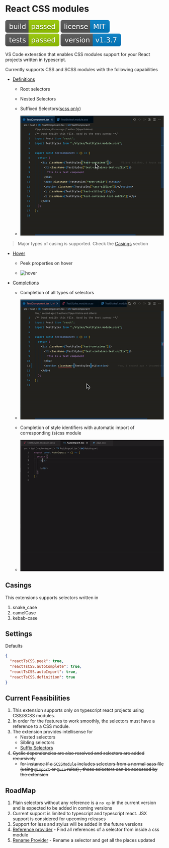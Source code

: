 # React CSS modules

<img src="images/build.svg" /> <img src="images/license.svg" /> <img src="images/tests.svg" />
<img src="images/version.svg" />

VS Code extenstion that enables  CSS modules support for your React projects written in typescript.

Currently supports CSS and SCSS modules with the following capabilities

- [Definitions](https://code.visualstudio.com/api/references/vscode-api#DefinitionProvider)

  - Root selectors
  - Nested Selectors
  - Suffixed Selectors([scss only](https://sass-lang.com/documentation/style-rules/parent-selector#adding-suffixes))
  
  - <img src='./assets/definitions.gif' alt="definitions" />
> Major  types of casing is supported. Check the [Casings](#casings) section
- [Hover](https://code.visualstudio.com/api/references/vscode-api#HoverProvider)

  - Peek properties on hover

  - <img src='./assets/hover.gif' alt="hover" />

- [Completions](https://code.visualstudio.com/api/references/vscode-api#HoverProvider)

  - Completion of all types of selectors
  
  - <img src='./assets/autocomplete.gif' alt="completions" />
  
  - Completion of style identifiers with automatic import of corresponding (s)css module

  - <img src='./assets/auto-import.gif' alt="auto-import-on-completions" />

## Casings 
This extensions supports selectors written in 
1. snake_case
2. camelCase 
3. kebab-case

## Settings

Defaults

```json
{
  "reactTsCSS.peek": true,
  "reactTsCSS.autoComplete": true,
  "reactTsCSS.autoImport": true,
  "reactTsCSS.definition": true
}
```

## Current Feasibilities

1. This extension supports only on typescript react projects using CSS/SCSS modules.
2. In order for the features to work smoothly, the selectors must have a reference to a CSS module.
3. The extension provides intellisense  for
   - Nested selectors
   - Sibling selectors
   - [Suffix Selectors](https://sass-lang.com/documentation/style-rules/parent-selector#adding-suffixes)
4. ~~Cyclic dependencies are also resolved and selectors are added recursively~~
   - ~~for instance if a `SCSSModule` includes selectors from a normal sass file (using `@import` or `@use` rules) , those selectors can be accessed by the extension~~

## RoadMap

1. Plain selectors without any reference is a `no op` in the current version and is expected to be added in coming versions
2. Current support is limited to typescript and typescript react. JSX support is considered for upcoming releases
3. Support for less and stylus will be added in the future versions
4. [Reference provider](https://code.visualstudio.com/api/references/vscode-api#ReferenceProvider) - Find all references of a selector from inside a css module
5. [Rename Provider](https://code.visualstudio.com/api/references/vscode-api#RenameProvider) - Rename a selector and get all the places updated
